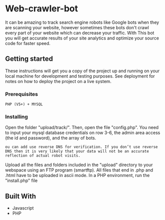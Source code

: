 # Web-crawler-bot

It can be amazing to track search engine robots like Google bots when they are scanning your website, however sometimes these bots don't crawl every part of your website which can decrease your traffic. With This bot you will get accurate results of your site analytics and optimize your source code for faster speed. 

## Getting started

These instructions will get you a copy of the project up and running on your local machine for development and testing purposes. See deployment for notes on how to deploy the project on a live system.

### Prerequisites

```
PHP (V5+) + MYSQL
```

### Installing

Open the folder "upload/track/". Then, open the file "config.php". You need to input your mysql database credentials on row 3-6, the admin area access (the id and password), and the array of bots.
```
ou can add use reverse DNS for verification. If you don’t use reverse DNS then it is very likely that your data will not be an accurate reflection of actual robot visits.
```
Upload all the files and folders included in the "upload" directory to your webspace using an FTP program (smartftp). All files that end in .php and .html have to be uploaded in ascii mode.
In a PHP environment, run the "install.php" file

## Built With

* Javascript
* PHP


